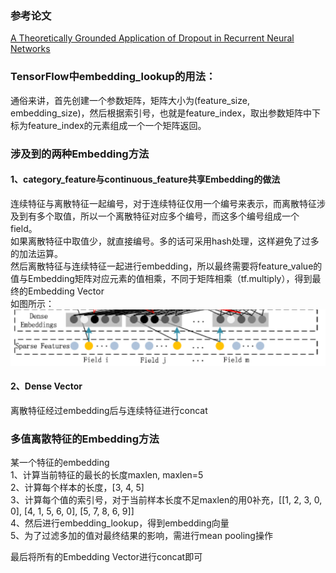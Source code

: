 ### 参考论文
[A Theoretically Grounded Application of Dropout in Recurrent Neural Networks](https://arxiv.org/pdf/1512.05287.pdf)

### TensorFlow中embedding_lookup的用法：
通俗来讲，首先创建一个参数矩阵，矩阵大小为(feature_size, embedding_size)，然后根据索引号，也就是feature_index，取出参数矩阵中下标为feature_index的元素组成一个一个矩阵返回。  

### 涉及到的两种Embedding方法
#### 1、category_feature与continuous_feature共享Embedding的做法
连续特征与离散特征一起编号，对于连续特征仅用一个编号来表示，而离散特征涉及到有多个取值，所以一个离散特征对应多个编号，而这多个编号组成一个field。  
如果离散特征中取值少，就直接编号。多的话可采用hash处理，这样避免了过多的加法运算。  
然后离散特征与连续特征一起进行embedding，所以最终需要将feature_value的值与Embedding矩阵对应元素的值相乘，不同于矩阵相乘（tf.multiply），得到最终的Embedding Vector  
如图所示：  
![](https://github.com/wangru8080/Deep_CTR/blob/master/picture/sharing_embedding.png)  

#### 2、Dense Vector
离散特征经过embedding后与连续特征进行concat

### 多值离散特征的Embedding方法
某一个特征的embedding  
1、计算当前特征的最长的长度maxlen, maxlen=5  
2、计算每个样本的长度，[3, 4, 5]  
3、计算每个值的索引号，对于当前样本长度不足maxlen的用0补充，[[1, 2, 3, 0, 0], [4, 1, 5, 6, 0], [5, 7, 8, 6, 9]]  
4、然后进行embedding_lookup，得到embedding向量  
5、为了过滤多加的值对最终结果的影响，需进行mean pooling操作  

最后将所有的Embedding Vector进行concat即可
